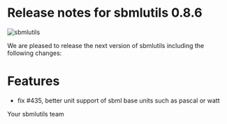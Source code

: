 # Release notes for sbmlutils 0.8.6
![sbmlutils](https://github.com/matthiaskoenig/sbmlutils/raw/develop/docs_builder/images/sbmlutils-logo-60.png)

We are pleased to release the next version of sbmlutils including the 
following changes:

# Features

- fix #435, better unit support of sbml base units such as pascal or watt

Your sbmlutils team

